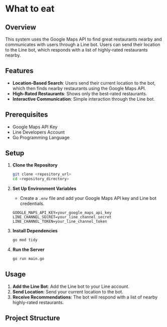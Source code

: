 # What to eat

## Overview

This system uses the Google Maps API to find great restaurants nearby and communicates with users through a Line bot. Users can send their location to the Line bot, which responds with a list of highly-rated restaurants nearby.

## Features

- **Location-Based Search**: Users send their current location to the bot, which then finds nearby restaurants using the Google Maps API.
- **High-Rated Restaurants**: Shows only the best-rated restaurants.
- **Interactive Communication**: Simple interaction through the Line bot.

## Prerequisites

- Google Maps API Key
- Line Developers Account
- Go Programming Language

## Setup

1. **Clone the Repository**
    ```sh
    git clone <repository_url>
    cd <repository_directory>
    ```

2. **Set Up Environment Variables**
    - Create a `.env` file and add your Google Maps API key and Line bot credentials.
    ```env
    GOOGLE_MAPS_API_KEY=your_google_maps_api_key
    LINE_CHANNEL_SECRET=your_line_channel_secret
    LINE_CHANNEL_TOKEN=your_line_channel_token
    ```

3. **Install Dependencies**
    ```sh
    go mod tidy
    ```

4. **Run the Server**
    ```sh
    go run main.go
    ```

## Usage

1. **Add the Line Bot**: Add the Line bot to your Line account.
2. **Send Location**: Send your current location to the bot.
3. **Receive Recommendations**: The bot will respond with a list of nearby highly-rated restaurants.

## Project Structure

